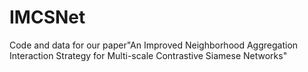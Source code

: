 # IMCSNet
Code and data for our paper"An Improved Neighborhood Aggregation Interaction Strategy for Multi-scale Contrastive Siamese Networks"

